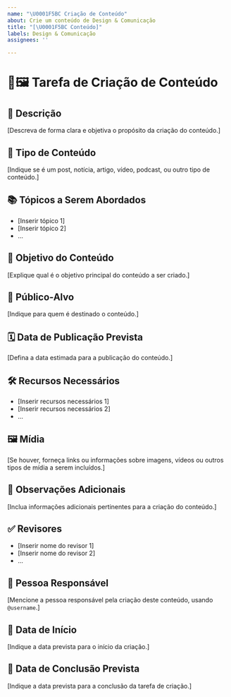 ```yaml
---
name: "\U0001F5BC️ Criação de Conteúdo"
about: Crie um conteúdo de Design & Comunicação
title: "[\U0001F5BC️ Conteúdo]"
labels: Design & Comunicação
assignees: ''

---
```


# 📝🖼️ Tarefa de Criação de Conteúdo

## 📖 Descrição
[Descreva de forma clara e objetiva o propósito da criação do conteúdo.]

## 📌 Tipo de Conteúdo
[Indique se é um post, notícia, artigo, vídeo, podcast, ou outro tipo de conteúdo.]

## 📚 Tópicos a Serem Abordados
- [Inserir tópico 1]
- [Inserir tópico 2]
- ...

## 🎯 Objetivo do Conteúdo
[Explique qual é o objetivo principal do conteúdo a ser criado.]

## 🎯 Público-Alvo
[Indique para quem é destinado o conteúdo.]

## 🗓️ Data de Publicação Prevista
[Defina a data estimada para a publicação do conteúdo.]

## 🛠️ Recursos Necessários
- [Inserir recursos necessários 1]
- [Inserir recursos necessários 2]
- ...

## 🖼️ Mídia
[Se houver, forneça links ou informações sobre imagens, vídeos ou outros tipos de mídia a serem incluídos.]

## 📌 Observações Adicionais
[Inclua informações adicionais pertinentes para a criação do conteúdo.]

## ✅ Revisores
- [Inserir nome do revisor 1]
- [Inserir nome do revisor 2]
- ...

## 🙋 Pessoa Responsável
[Mencione a pessoa responsável pela criação deste conteúdo, usando `@username`.]

## 🚀 Data de Início
[Indique a data prevista para o início da criação.]

## 🏁 Data de Conclusão Prevista
[Indique a data prevista para a conclusão da tarefa de criação.]
